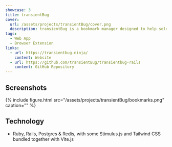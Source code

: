 ```yaml
---
showcase: 3
title: transientBug
cover:
  url: /assets/projects/transientBug/cover.png
  description: transientBug is a bookmark manager designed to help solve the problem of aging and dead links.
tags:
  - Web App
  - Browser Extension
links:
  - url: https://transientbug.ninja/
    content: Website
  - url: https://github.com/transientBug/transientbug-rails
    content: GitHub Repository
---
```


## Screenshots
{% include figure.html src="/assets/projects/transientBug/bookmarks.png" caption="" %}


## Technology
- Ruby, Rails, Postgres & Redis, with some Stimulus.js and Tailwind CSS bundled together with Vite.js

